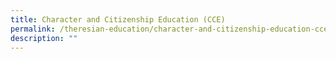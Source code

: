 ```yaml
---
title: Character and Citizenship Education (CCE)
permalink: /theresian-education/character-and-citizenship-education-cce/
description: ""
---
```


